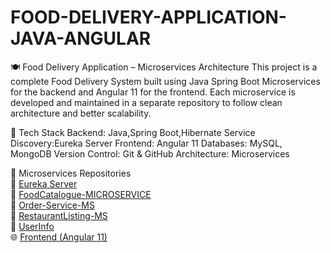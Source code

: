 # FOOD-DELIVERY-APPLICATION-JAVA-ANGULAR

🍽️ Food Delivery Application – Microservices Architecture
This project is a complete Food Delivery System built using Java Spring Boot Microservices for the backend and Angular 11 for the frontend. Each microservice is developed and maintained in a separate repository to follow clean architecture and better scalability.

🔧 Tech Stack
Backend: Java,Spring Boot,Hibernate
Service Discovery:Eureka Server
Frontend: Angular 11
Databases: MySQL, MongoDB
Version Control: Git & GitHub
Architecture: Microservices

🧩 Microservices Repositories  
🔗 [Eureka Server](https://github.com/PrasadBhogade/EurekaServer)  
🔗 [FoodCatalogue-MICROSERVICE](https://github.com/PrasadBhogade/FoodCatalogue-MS)  
🔗 [Order-Service-MS](https://github.com/PrasadBhogade/Order-Service-MS)  
🔗 [RestaurantListing-MS](https://github.com/PrasadBhogade/RestaurantListing-MS)  
🔗 [UserInfo](https://github.com/PrasadBhogade/UserInfo)  
🌐 [Frontend (Angular 11)](https://github.com/PrasadBhogade/food-delivery-app-frontend)
